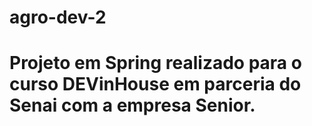 # agro-dev-2
# Projeto em Spring realizado para o curso DEVinHouse em parceria do Senai com a empresa Senior.
